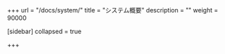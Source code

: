 +++
url = "/docs/system/"
title = "システム概要"
description = ""
weight = 90000

[sidebar]
collapsed = true

+++
